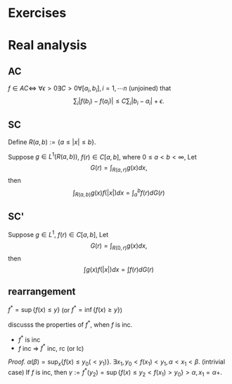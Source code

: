 Exercises
=========

# Real analysis

## AC
$f\in AC \iff$ $\forall\epsilon>0\exists C>0\forall [a_i,b_i],i=1,\cdots n$ (unjoined) that 
$$\sum_i |f(b_{i})-f(a_{i})|\leq C\sum_i |b_{i}-a_{i}|+\epsilon.$$


## SC
Define $R(a,b):=\{a\leq |x|\leq b\}$.

Suppose $g\in L^1(R(a,b))$, $f(r)\in C[a,b]$, where $0\leq a<b<\infty$, Let
$$G(r)=\int_{R(a,r)} g(x) dx,$$
then 
$$\int_{R(a,b)} g(x)f(|x|)dx=\int_a^b f(r)dG(r)$$


## SC'
Suppose $g\in L^1$, $f(r)\in C[a,b]$, Let
$$G(r)=\int_{R(0,r)} g(x) dx,$$
then 
$$\int g(x)f(|x|)dx=\int f(r)dG(r)$$



## rearrangement

$f^*=\sup\{f(x)\leq y\}$ (or $f^*=\inf\{f(x)\geq y\}$)

discusss the properties of $f^*$, when $f$ is inc.

* $f^*$ is inc
* $f$ inc $\Rightarrow$ $f^*$ inc, rc (or lc)

*Proof.*
$\alpha(\beta)=\sup_x\{f(x)\leq y_0(<y_1)\}$. $\exists x_1,y_0<f(x_1)< y_1, \alpha<x_1<\beta$. (intrivial case)
If $f$ is inc, then $\gamma:=f^*(y_2)=\sup\{f(x) \leq y_2< f(x_1)>y_0\}>\alpha,x_1=\alpha+$.